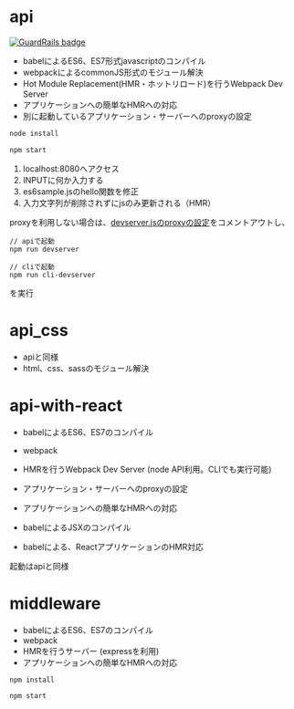 # api

[![GuardRails badge](https://badges.production.guardrails.io/shtakai/devserver-boilerplate.svg)](https://www.guardrails.io)

- babelによるES6、ES7形式javascriptのコンパイル
- webpackによるcommonJS形式のモジュール解決
- Hot Module Replacement(HMR・ホットリロード)を行うWebpack Dev Server
- アプリケーションへの簡単なHMRへの対応
- 別に起動しているアプリケーション・サーバーへのproxyの設定


```js
node install

npm start

```

1. localhost:8080へアクセス
2. INPUTに何か入力する
3. es6sample.jsのhello関数を修正
4. 入力文字列が削除されずにjsのみ更新される（HMR）

proxyを利用しない場合は、[devserver.jsのproxyの設定](https://github.com/haradakunihiko/devserver-boilerplate/blob/master/api/devserver.js#L22)をコメントアウトし、


```
// apiで起動
npm run devserver

// cliで起動
npm run cli-devserver
```

を実行

# api_css
- apiと同様
- html、css、sassのモジュール解決


# api-with-react
- babelによるES6、ES7のコンパイル
- webpack
- HMRを行うWebpack Dev Server (node API利用。CLIでも実行可能)
- アプリケーション・サーバーへのproxyの設定
- アプリケーションへの簡単なHMRへの対応

- babelによるJSXのコンパイル
- babelによる、ReactアプリケーションのHMR対応

起動はapiと同様

# middleware
- babelによるES6、ES7のコンパイル
- webpack
- HMRを行うサーバー (expressを利用)
- アプリケーションへの簡単なHMRへの対応

```
npm install

npm start
```
